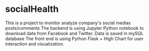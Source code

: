 # socialHealth
This is a project to monitor analyze company's social medias posts/comments
The backend is using Jupyter Python notebook to download data from Facebook and Twitter. Data is saved in mySQL database
The front end is using Python Flask + High Chart for user interaction and visualization.
